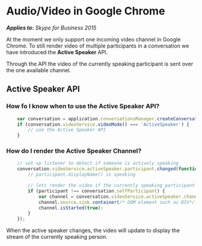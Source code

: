 
# Audio/Video in Google Chrome



 _**Applies to:** Skype for Business 2015_

At the moment we only support one incoming video channel in Google Chrome. 
To still render video of multiple participants in a conversation we have introduced the **Active Speaker** API.

Through the API the video of the currently speaking participant is sent over the one available channel.

## Active Speaker API

### How fo I know when to use the Active Speaker API?
```js
    var conversation = application.conversationsManager.createConversation();
    if (conversation.videoService.videoMode() === 'ActiveSpeaker') {
        // use the Active Speaker API
    }
```

### How do I render the Active Speaker Channel?
```js
    // set up listener to detect if someone is actively speaking
    conversation.videoService.activeSpeaker.participant.changed(function (participant) {
        // participant.displayName() is speaking

        // lets render the video if the currently speaking participant is not myself
        if (participant !== conversation.selfParticipant) {
            var channel = conversation.videoService.activeSpeaker.channel;
            channel.source.sink.container(/* DOM element such as DIV*/);
            channel.isStarted(true);
        }
    });
```

When the active speaker changes, the video will update to display the stream of the currently speaking person.